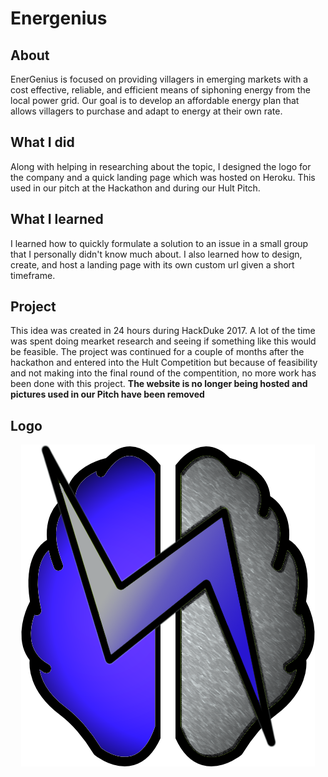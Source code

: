 # Energenius
## About
EnerGenius is focused on providing villagers in emerging markets with a cost effective, reliable, and efficient means of siphoning energy from the local power grid. Our goal is to develop an affordable energy plan that allows villagers to purchase and adapt to energy at their own rate.

## What I did
Along with helping in researching about the topic, I designed the logo for the company and a quick landing page which was hosted on Heroku. This used in our pitch at the Hackathon and during our Hult Pitch. 

## What I learned
I learned how to quickly formulate a solution to an issue in a small group that I personally didn't know much about. I also learned how to design, create, and host a landing page with its own custom url given a short timeframe. 

## Project
This idea was created in 24 hours during HackDuke 2017. A lot of the time was spent doing mearket research and seeing if something like this would be feasible. The project was continued for a couple of months after the hackathon and entered into the Hult Competition but because of feasibility and not making into the final round of the compentition, no more work has been done with this project. **The website is no longer being hosted and pictures used in our Pitch have been removed**

## Logo 
 <p align="center"> 
    <img src="banner.png">
 </p>
